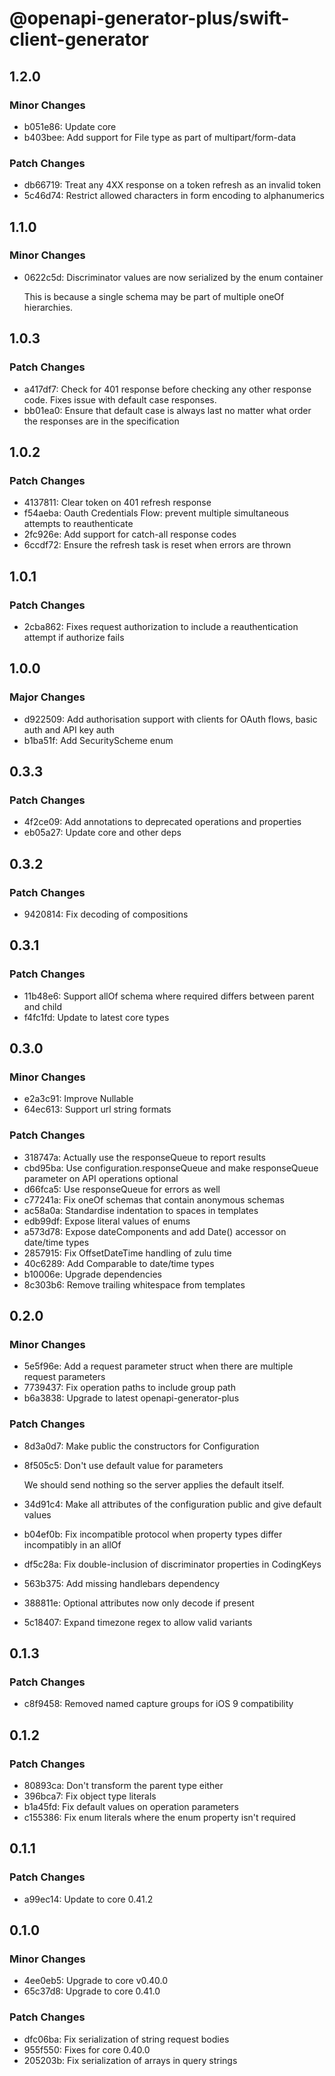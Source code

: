 # @openapi-generator-plus/swift-client-generator

## 1.2.0

### Minor Changes

- b051e86: Update core
- b403bee: Add support for File type as part of multipart/form-data

### Patch Changes

- db66719: Treat any 4XX response on a token refresh as an invalid token
- 5c46d74: Restrict allowed characters in form encoding to alphanumerics

## 1.1.0

### Minor Changes

- 0622c5d: Discriminator values are now serialized by the enum container

  This is because a single schema may be part of multiple oneOf hierarchies.

## 1.0.3

### Patch Changes

- a417df7: Check for 401 response before checking any other response code. Fixes issue with default case responses.
- bb01ea0: Ensure that default case is always last no matter what order the responses are in the specification

## 1.0.2

### Patch Changes

- 4137811: Clear token on 401 refresh response
- f54aeba: Oauth Credentials Flow: prevent multiple simultaneous attempts to reauthenticate
- 2fc926e: Add support for catch-all response codes
- 6ccdf72: Ensure the refresh task is reset when errors are thrown

## 1.0.1

### Patch Changes

- 2cba862: Fixes request authorization to include a reauthentication attempt if authorize fails

## 1.0.0

### Major Changes

- d922509: Add authorisation support with clients for OAuth flows, basic auth and API key auth
- b1ba51f: Add SecurityScheme enum

## 0.3.3

### Patch Changes

- 4f2ce09: Add annotations to deprecated operations and properties
- eb05a27: Update core and other deps

## 0.3.2

### Patch Changes

- 9420814: Fix decoding of compositions

## 0.3.1

### Patch Changes

- 11b48e6: Support allOf schema where required differs between parent and child
- f4fc1fd: Update to latest core types

## 0.3.0

### Minor Changes

- e2a3c91: Improve Nullable
- 64ec613: Support url string formats

### Patch Changes

- 318747a: Actually use the responseQueue to report results
- cbd95ba: Use configuration.responseQueue and make responseQueue parameter on API operations optional
- d66fca5: Use responseQueue for errors as well
- c77241a: Fix oneOf schemas that contain anonymous schemas
- ac58a0a: Standardise indentation to spaces in templates
- edb99df: Expose literal values of enums
- a573d78: Expose dateComponents and add Date() accessor on date/time types
- 2857915: Fix OffsetDateTime handling of zulu time
- 40c6289: Add Comparable to date/time types
- b10006e: Upgrade dependencies
- 8c303b6: Remove trailing whitespace from templates

## 0.2.0

### Minor Changes

- 5e5f96e: Add a request parameter struct when there are multiple request parameters
- 7739437: Fix operation paths to include group path
- b6a3838: Upgrade to latest openapi-generator-plus

### Patch Changes

- 8d3a0d7: Make public the constructors for Configuration
- 8f505c5: Don't use default value for parameters

  We should send nothing so the server applies the default itself.

- 34d91c4: Make all attributes of the configuration public and give default values
- b04ef0b: Fix incompatible protocol when property types differ incompatibly in an allOf
- df5c28a: Fix double-inclusion of discriminator properties in CodingKeys
- 563b375: Add missing handlebars dependency
- 388811e: Optional attributes now only decode if present
- 5c18407: Expand timezone regex to allow valid variants

## 0.1.3

### Patch Changes

- c8f9458: Removed named capture groups for iOS 9 compatibility

## 0.1.2

### Patch Changes

- 80893ca: Don't transform the parent type either
- 396bca7: Fix object type literals
- b1a45fd: Fix default values on operation parameters
- c155386: Fix enum literals where the enum property isn't required

## 0.1.1

### Patch Changes

- a99ec14: Update to core 0.41.2

## 0.1.0

### Minor Changes

- 4ee0eb5: Upgrade to core v0.40.0
- 65c37d8: Upgrade to core 0.41.0

### Patch Changes

- dfc06ba: Fix serialization of string request bodies
- 955f550: Fixes for core 0.40.0
- 205203b: Fix serialization of arrays in query strings
